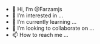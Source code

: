 - 👋 Hi, I’m @Farzamjs
- 👀 I’m interested in ...
- 🌱 I’m currently learning ...
- 💞️ I’m looking to collaborate on ...
- 📫 How to reach me ...

<!---
Farzamjs/Farzamjs is a ✨ special ✨ repository because its `README.md` (this file) appears on your GitHub profile.
You can click the Preview link to take a look 
